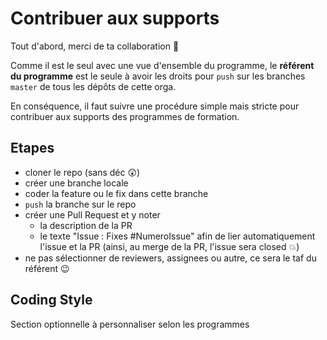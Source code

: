 # Contribuer aux supports

Tout d'abord, merci de ta collaboration :pray:

Comme il est le seul avec une vue d'ensemble du programme, le **référent du programme** est le seule à avoir les droits pour `push` sur les branches `master` de tous les dépôts de cette orga.

En conséquence, il faut suivre une procédure simple mais stricte pour contribuer aux supports des programmes de formation.

## Etapes

- cloner le repo (sans déc :astonished:)
- créer une branche locale
- coder la feature ou le fix dans cette branche
- `push` la branche sur le repo
- créer une Pull Request et y noter
  - la description de la PR
  - le texte "Issue : Fixes #NumeroIssue" afin de lier automatiquement l'issue et la PR (ainsi, au merge de la PR, l'issue sera closed :boom:)
- ne pas sélectionner de reviewers, assignees ou autre, ce sera le taf du référent :wink:

## Coding Style

Section optionnelle à personnaliser selon les programmes
